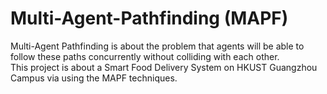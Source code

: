 # Multi-Agent-Pathfinding (MAPF)
Multi-Agent Pathfinding is about the problem that agents will be able to follow these paths concurrently without colliding with each other.  
This project is about a Smart Food Delivery System on HKUST Guangzhou Campus via using the MAPF techniques.
